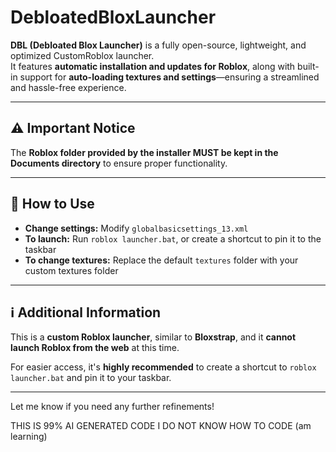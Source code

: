 # DebloatedBloxLauncher

**DBL (Debloated Blox Launcher)** is a fully open-source, lightweight, and optimized CustomRoblox launcher.  
It features **automatic installation and updates for Roblox**, along with built-in support for **auto-loading textures and settings**—ensuring a streamlined and hassle-free experience.

---

## ⚠️ Important Notice  
The **Roblox folder provided by the installer MUST be kept in the Documents directory** to ensure proper functionality.

---

## 🔧 How to Use  
- **Change settings:** Modify `globalbasicsettings_13.xml`  
- **To launch:** Run `roblox launcher.bat`, or create a shortcut to pin it to the taskbar  
- **To change textures:** Replace the default `textures` folder with your custom textures folder 

---

## ℹ️ Additional Information  
This is a **custom Roblox launcher**, similar to **Bloxstrap**, and it **cannot launch Roblox from the web** at this time.  

For easier access, it's **highly recommended** to create a shortcut to `roblox launcher.bat` and pin it to your taskbar.

---

Let me know if you need any further refinements!

THIS IS 99% AI GENERATED CODE 
I DO NOT KNOW HOW TO CODE (am learning)
